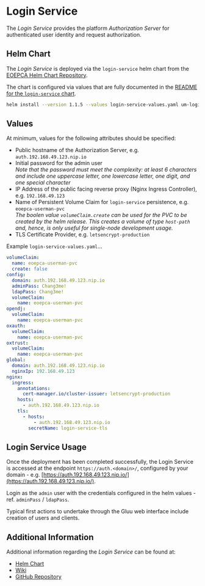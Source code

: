 # Login Service

The _Login Service_ provides the platform _Authorization Server_ for authenticated user identity and request authorization.

## Helm Chart

The _Login Service_ is deployed via the `login-service` helm chart from the [EOEPCA Helm Chart Repository](https://eoepca.github.io/helm-charts).

The chart is configured via values that are fully documented in the [README for the `login-service` chart](https://github.com/EOEPCA/helm-charts/tree/main/charts/login-service#readme).

```bash
helm install --version 1.1.5 --values login-service-values.yaml um-login-service eoepca/login-service
```

## Values

At minimum, values for the following attributes should be specified:

* Public hostname of the Authorization Server, e.g. `auth.192.168.49.123.nip.io`
* Initial password for the admin user<br>
  _Note that the password must meet the complexity: at least 6 characters and include one uppercase letter, one lowercase letter, one digit, and one special character_
* IP Address of the public facing reverse proxy (Nginx Ingress Controller), e.g. `192.168.49.123`
* Name of Persistent Volume Claim for `login-service` persistence, e.g. `eoepca-userman-pvc`<br>
  _The boolen value `volumeClaim.create` can be used for the PVC to be created by the helm release. This creates a volume of type `host-path` and, hence, is only useful for single-node development usage._
* TLS Certificate Provider, e.g. `letsencrypt-production`

Example `login-service-values.yaml`...
```yaml
volumeClaim:
  name: eoepca-userman-pvc
  create: false
config:
  domain: auth.192.168.49.123.nip.io
  adminPass: Chang3me!
  ldapPass: Chang3me!
  volumeClaim:
    name: eoepca-userman-pvc
opendj:
  volumeClaim:
    name: eoepca-userman-pvc
oxauth:
  volumeClaim:
    name: eoepca-userman-pvc
oxtrust:
  volumeClaim:
    name: eoepca-userman-pvc
global:
  domain: auth.192.168.49.123.nip.io
  nginxIp: 192.168.49.123
nginx:
  ingress:
    annotations:
      cert-manager.io/cluster-issuer: letsencrypt-production
    hosts:
      - auth.192.168.49.123.nip.io
    tls:
      - hosts:
          - auth.192.168.49.123.nip.io
        secretName: login-service-tls
```

## Login Service Usage

Once the deployment has been completed successfully, the Login Service is accessed at the endpoint `https://auth.<domain>/`, configured by your domain - e.g. [https://auth.192.168.49.123.nip.io/](https://auth.192.168.49.123.nip.io/).

Login as the `admin` user with the credentials configured in the helm values - ref. `adminPass` / `ldapPass`.

Typical first actions to undertake through the Gluu web interface include creation of users and clients.

## Additional Information

Additional information regarding the _Login Service_ can be found at:

* [Helm Chart](https://github.com/EOEPCA/helm-charts/tree/main/charts/login-service)
* [Wiki](https://github.com/EOEPCA/um-login-service/wiki)
* [GitHub Repository](https://github.com/EOEPCA/um-login-service)
